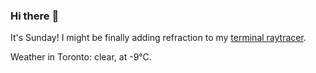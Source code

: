 ### Hi there :wave:

It's Sunday! I might be finally adding refraction to my [terminal raytracer](https://github.com/bewuethr/bash-raytracer).

Weather in Toronto: clear, at -9°C.
